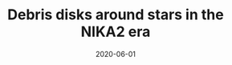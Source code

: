 ---
title: "Debris disks around stars in the NIKA2 era"
collection: "co_procs"
permalink: /publications/2020EPJWC.22800015L
date: 2020-06-01
venue: "mm Universe @ NIKA2 - Observing the mm Universe with the NIKA2 Camera"
citation: "Lestrade, J.-F., Augereau, J.-C., Booth, M., et al. (2020), mm Universe @ NIKA2 - Observing the mm Universe with the NIKA2 Camera, 228, 00015."
---